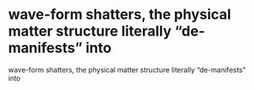 # wave-form shatters, the physical matter structure literally “de-manifests” into

wave-form shatters, the physical matter structure literally “de-manifests” into